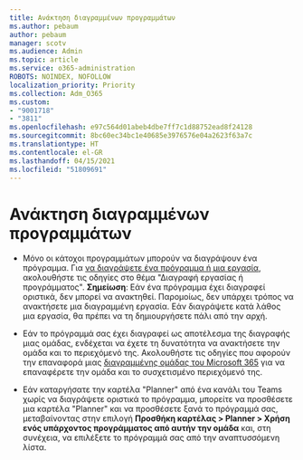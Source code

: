 ```yaml
---
title: Ανάκτηση διαγραμμένων προγραμμάτων
ms.author: pebaum
author: pebaum
manager: scotv
ms.audience: Admin
ms.topic: article
ms.service: o365-administration
ROBOTS: NOINDEX, NOFOLLOW
localization_priority: Priority
ms.collection: Adm_O365
ms.custom:
- "9001718"
- "3811"
ms.openlocfilehash: e97c564d01abeb4dbe7ff7c1d88752ead8f24128
ms.sourcegitcommit: 8bc60ec34bc1e40685e3976576e04a2623f63a7c
ms.translationtype: HT
ms.contentlocale: el-GR
ms.lasthandoff: 04/15/2021
ms.locfileid: "51809691"
---
```

# <a name="recover-deleted-plans"></a>Ανάκτηση διαγραμμένων προγραμμάτων

- Μόνο οι κάτοχοι προγραμμάτων μπορούν να διαγράψουν ένα πρόγραμμα. Για [να διαγράψετε ένα πρόγραμμα ή μια εργασία](https://support.microsoft.com/office/39e10e78-13f0-446d-94cd-9e562648497a.), ακολουθήστε τις οδηγίες στο θέμα "Διαγραφή εργασίας ή προγράμματος".  **Σημείωση**: Εάν ένα πρόγραμμα έχει διαγραφεί οριστικά, δεν μπορεί να ανακτηθεί. Παρομοίως, δεν υπάρχει τρόπος να ανακτήσετε μια διαγραμμένη εργασία. Εάν διαγράψετε κατά λάθος μια εργασία, θα πρέπει να τη δημιουργήσετε πάλι από την αρχή.

- Εάν το πρόγραμμά σας έχει διαγραφεί ως αποτέλεσμα της διαγραφής μιας ομάδας, ενδέχεται να έχετε τη δυνατότητα να ανακτήσετε την ομάδα και το περιεχόμενό της. Ακολουθήστε τις οδηγίες που αφορούν την επαναφορά μιας [διαγραμμένης ομάδας του Microsoft 365](https://docs.microsoft.com/microsoft-365/admin/create-groups/restore-deleted-group?view=o365-worldwide) για να επαναφέρετε την ομάδα και το συσχετισμένο περιεχόμενό της.

- Εάν καταργήσατε την καρτέλα "Planner" από ένα κανάλι του Teams χωρίς να διαγράψετε οριστικά το πρόγραμμα, μπορείτε να προσθέσετε μια καρτέλα "Planner" και να προσθέσετε ξανά το πρόγραμμά σας, μεταβαίνοντας στην επιλογή **Προσθήκη καρτέλας > Planner > Χρήση ενός υπάρχοντος προγράμματος από αυτήν την ομάδα** και, στη συνέχεια, να επιλέξετε το πρόγραμμά σας από την αναπτυσσόμενη λίστα.
